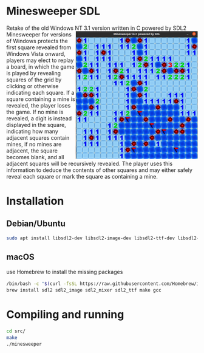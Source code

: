 # Minesweeper SDL
Retake of the old Windows NT 3.1 version written in C powered by SDL2
<img align="right" src="demo.png" height="336" width="321">
Minesweeper for versions of Windows protects the first square revealed from Windows Vista onward, players may elect to replay a board, in which the game is played by revealing squares of the grid by clicking or otherwise indicating each square. If a square containing a mine is revealed, the player loses the game. If no mine is revealed, a digit is instead displayed in the square, indicating how many adjacent squares contain mines, if no mines are adjacent, the square becomes blank, and all adjacent squares will be recursively revealed. The player uses this information to deduce the contents of other squares and may either safely reveal each square or mark the square as containing a mine. 

# Installation

## Debian/Ubuntu
```bash
sudo apt install libsdl2-dev libsdl2-image-dev libsdl2-ttf-dev libsdl2-mixer-dev make gcc
```

## macOS
use Homebrew to install the missing packages
```bash
/bin/bash -c "$(curl -fsSL https://raw.githubusercontent.com/Homebrew/install/HEAD/install.sh)"
brew install sdl2 sdl2_image sdl2_mixer sdl2_ttf make gcc
```

# Compiling and running

```bash
cd src/  
make
./minesweeper
```